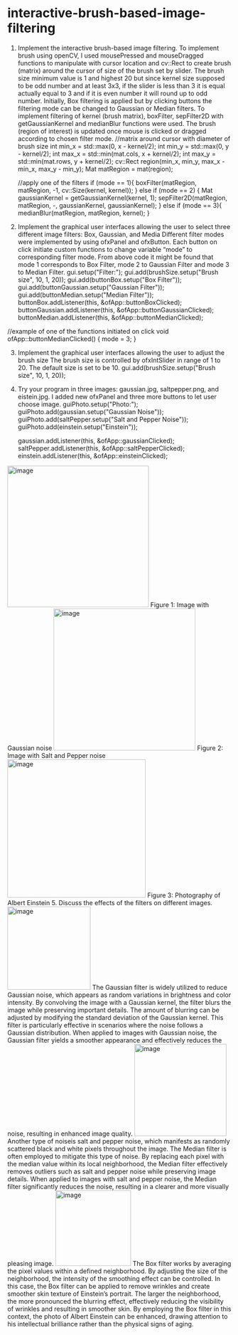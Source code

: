 # interactive-brush-based-image-filtering
1. Implement the interactive brush-based image filtering.
To implement brush using openCV, I used mousePressed and mouseDragged functions to manipulate with cursor location and cv::Rect to create brush (matrix) around the cursor of size of the brush set by slider. The brush size minimum value is 1 and highest 20 but since kernel size supposed to be odd number and at least 3x3, if the slider is less than 3 it is equal actually equal to 3 and if it is even number it will round up to odd number. Initially, Box filtering is applied but by clicking buttons the filtering mode can be changed to Gaussian or Median filters. To implement filtering of kernel (brush matrix), boxFilter, sepFilter2D with getGaussianKernel and medianBlur functions were used. The brush (region of interest) is updated once mouse is clicked or dragged according to chosen filter mode.
    //matrix around cursor with diameter of brush size
    int min_x = std::max(0, x - kernel/2);
    int min_y = std::max(0, y - kernel/2);
    int max_x = std::min(mat.cols, x + kernel/2);
    int max_y = std::min(mat.rows, y + kernel/2);
    cv::Rect region(min_x, min_y, max_x - min_x, max_y - min_y);
    Mat matRegion = mat(region);
    
    //apply one of the filters
    if (mode == 1){
        boxFilter(matRegion, matRegion, -1, cv::Size(kernel, kernel));
    }
    else if (mode == 2) {
        Mat gaussianKernel = getGaussianKernel(kernel, 1);
        sepFilter2D(matRegion, matRegion, -, gaussianKernel, gaussianKernel);
    }
    else if (mode == 3){
        medianBlur(matRegion, matRegion, kernel);
    }
2. Implement the graphical user interfaces allowing the user to select three different image filters: Box, Gaussian, and Media
Different filter modes were implemented by using ofxPanel and ofxButton. Each button on click initiate custom functions to change variable “mode” to corresponding filter mode. From above code it might be found that mode 1 corresponds to Box Filter, mode 2 to Gaussian Filter and mode 3 to Median Filter. 
    gui.setup("Filter:");
    gui.add(brushSize.setup("Brush size", 10, 1, 20));
    gui.add(buttonBox.setup("Box Filter"));
    gui.add(buttonGaussian.setup("Gaussian Filter"));
    gui.add(buttonMedian.setup("Median Filter"));
    buttonBox.addListener(this, &ofApp::buttonBoxClicked);
    buttonGaussian.addListener(this, &ofApp::buttonGaussianClicked);
    buttonMedian.addListener(this, &ofApp::buttonMedianClicked);

//example of one of the functions initiated on click
void ofApp::buttonMedianClicked() {
    mode = 3;
}

3. Implement the graphical user interfaces allowing the user to adjust the brush size
The brush size is controlled by ofxIntSlider in range of 1 to 20. The default size is set to be 10.
    gui.add(brushSize.setup("Brush size", 10, 1, 20));
4. Try your program in three images: gaussian.jpg, saltpepper.png, and eistein.jpg.
I added new ofxPanel and three more buttons to let user choose image. 
    guiPhoto.setup("Photo:");
    guiPhoto.add(gaussian.setup("Gaussian Noise"));
    guiPhoto.add(saltPepper.setup("Salt and Pepper Noise"));
    guiPhoto.add(einstein.setup("Einstein"));
    
    gaussian.addListener(this, &ofApp::gaussianClicked);
    saltPepper.addListener(this, &ofApp::saltPepperClicked);
    einstein.addListener(this, &ofApp::einsteinClicked);
   
 <img width="318" alt="image" src="https://github.com/Drace2108/interactive-brush-based-image-filtering/assets/70643580/fdbc0098-831f-4e1a-9eb7-56c71d1adc6d">
Figure 1: Image with Gaussian noise

 <img width="319" alt="image" src="https://github.com/Drace2108/interactive-brush-based-image-filtering/assets/70643580/21f273f4-1b25-46b1-8b0c-d82cd51b22e2">
Figure 2: Image with Salt and Pepper noise

 <img width="311" alt="image" src="https://github.com/Drace2108/interactive-brush-based-image-filtering/assets/70643580/376c6f01-e20d-4440-9fee-3e5f1f83b88c">
Figure 3: Photography of Albert Einstein
5. Discuss the effects of the filters on different images.
<img width="187" alt="image" src="https://github.com/Drace2108/interactive-brush-based-image-filtering/assets/70643580/d3277c71-bade-444c-a3ad-1474ece068fd">
The Gaussian filter is widely utilized to reduce Gaussian noise, which appears as random variations in brightness and color intensity. By convolving the image with a Gaussian kernel, the filter blurs the image while preserving important details. The amount of blurring can be adjusted by modifying the standard deviation of the Gaussian kernel. This filter is particularly effective in scenarios where the noise follows a Gaussian distribution. When applied to images with Gaussian noise, the Gaussian filter yields a smoother appearance and effectively reduces the noise, resulting in enhanced image quality.

<img width="207" alt="image" src="https://github.com/Drace2108/interactive-brush-based-image-filtering/assets/70643580/fac02c69-fd41-46e0-88ba-03075109afca">
Another type of noiseis salt and pepper noise, which manifests as randomly scattered black and white pixels throughout the image. The Median filter is often employed to mitigate this type of noise. By replacing each pixel with the median value within its local neighborhood, the Median filter effectively removes outliers such as salt and pepper noise while preserving image details. When applied to images with salt and pepper noise, the Median filter significantly reduces the noise, resulting in a clearer and more visually pleasing image.

<img width="170" alt="image" src="https://github.com/Drace2108/interactive-brush-based-image-filtering/assets/70643580/689c2001-1cca-4af0-8713-8d0b2eb094c9">
The Box filter works by averaging the pixel values within a defined neighborhood. By adjusting the size of the neighborhood, the intensity of the smoothing effect can be controlled. In this case, the Box filter can be applied to remove wrinkles and create smoother skin texture of Einstein’s portrait. The larger the neighborhood, the more pronounced the blurring effect, effectively reducing the visibility of wrinkles and resulting in smoother skin. By employing the Box filter in this context, the photo of Albert Einstein can be enhanced, drawing attention to his intellectual brilliance rather than the physical signs of aging.
